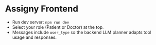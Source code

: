 # Assigny Frontend
 
- Run dev server: `npm run dev`
- Select your role (Patient or Doctor) at the top.
- Messages include `user_type` so the backend LLM planner adapts tool usage and responses. 